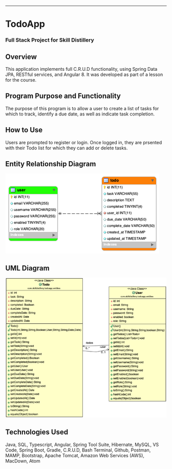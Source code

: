 ---
# TodoApp
### Full Stack Project for Skill Distillery

## Overview
This application implements full C.R.U.D functionality, using Spring Data JPA, RESTful services, and Angular 8. It was developed as part of a lesson for the course.

## Program Purpose and Functionality
The purpose of this program is to allow a user to create a list of tasks for which to track, identify a due date, as well as indicate task completion. 

## How to Use
Users are prompted to register or login. Once logged in, they are prsented with their Todo list for which they can add or delete tasks.

## Entity Relationship Diagram
![](DB/tododb.png)

## UML Diagram
![](TodoJPA/todoUML.png)

## Technologies Used
Java, SQL, Typescript, Angular, Spring Tool Suite, Hibernate, MySQL, VS Code, Spring Boot, Gradle, C.R.U.D, Bash Terminal, Github, Postman, MAMP, Bootstrap, Apache Tomcat, Amazon Web Services (AWS), MacDown, Atom

